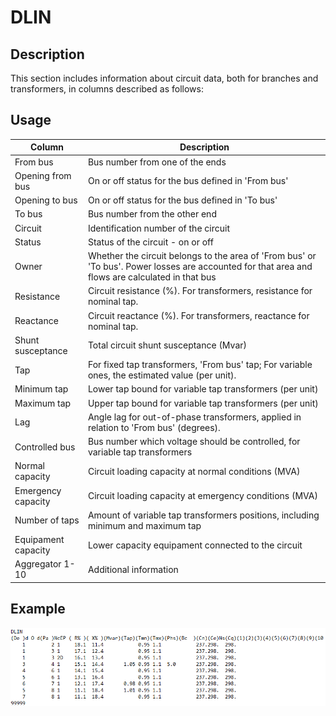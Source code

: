# DLIN
## Description
This section includes information about circuit data, both for branches and transformers, in columns described as follows:
## Usage
Column   |   Description
---   |   ---
From bus    |   Bus number from one of the ends
Opening from bus    |   On or off status for the bus defined in 'From bus'
Opening to bus    |   On or off status for the bus defined in 'To bus'
To bus    |   Bus number from the other end
Circuit    |   Identification number of the circuit
Status    |   Status of the circuit - on or off
Owner    |   Whether the circuit belongs to the area of 'From bus' or 'To bus'. Power losses are accounted for that area and flows are calculated in that bus
Resistance    |   Circuit resistance (%). For transformers, resistance for nominal tap.
Reactance    |   Circuit reactance (%). For transformers, reactance for nominal tap.
Shunt susceptance    |   Total circuit shunt susceptance (Mvar)
Tap    |   For fixed tap transformers, 'From bus' tap; For variable ones, the estimated value (per unit).    |   If specified value is out of bounds, the violated bound is considered; if no value is specified, value is set to 1.0
 Minimum tap    |   Lower tap bound for variable tap transformers (per unit)
 Maximum tap    |   Upper tap bound for variable tap transformers (per unit)
 Lag    |   Angle lag for out-of-phase transformers, applied in relation to 'From bus' (degrees).
 Controlled bus    |   Bus number which voltage should be controlled, for variable tap transformers
 Normal capacity    |   Circuit loading capacity at normal conditions (MVA)
 Emergency capacity    |   Circuit loading capacity at emergency conditions (MVA)
 Number of taps    |   Amount of variable tap transformers positions, including minimum and maximum tap
 Equipament capacity    |   Lower capacity equipament connected to the circuit
 Aggregator 1-10    |   Additional information
 ## Example
![Alt text](assets/DLIN.png)